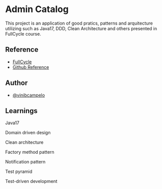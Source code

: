 
# Admin Catalog

This project is an application of good pratics, patterns and arquitecture utilizing such as Java17, DDD, Clean Architecture and others
presented in FullCycle course.

## Reference

- [FullCycle](https://fullcycle.com.br/author/wsilvaschoolofnet-com/)
- [Github Reference](https://github.com/devfullcycle/FC3-admin-catalogo-de-videos-java)


## Author

- [@vinibcampelo](https://github.com/vinibcampelo)


## Learnings

Java17

Domain driven design

Clean architecture

Factory method pattern

Notification pattern

Test pyramid

Test-driven development